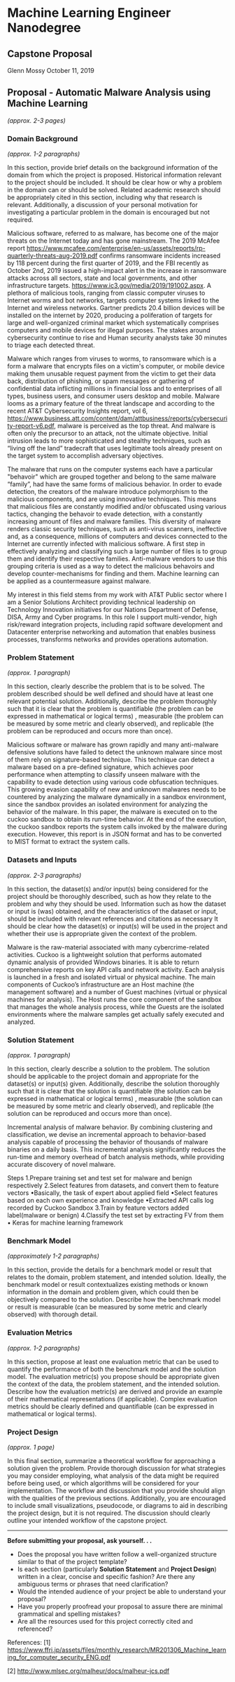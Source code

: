 # Machine Learning Engineer Nanodegree
## Capstone Proposal
Glenn Mossy 
October 11, 2019

## Proposal - Automatic Malware Analysis using Machine Learning 
_(approx. 2-3 pages)_

### Domain Background
_(approx. 1-2 paragraphs)_

In this section, provide brief details on the background information of the domain from which the project is proposed. Historical information relevant to the project should be included. It should be clear how or why a problem in the domain can or should be solved. Related academic research should be appropriately cited in this section, including why that research is relevant. Additionally, a discussion of your personal motivation for investigating a particular problem in the domain is encouraged but not required.

Malicious software, referred to as malware, has become one of the major threats on the Internet today and has gone mainstream. The 2019 McAfee report https://www.mcafee.com/enterprise/en-us/assets/reports/rp-quarterly-threats-aug-2019.pdf confirms ransomware incidents increased by 118 percent during the first quarter of 2019, and the FBI recently as October 2nd, 2019 issued a high-impact alert in the increase in ransomware attacks across all sectors, state and local governments, and other infrastructure targets. https://www.ic3.gov/media/2019/191002.aspx. A plethora of malicious tools, ranging from classic computer viruses to Internet worms and bot networks, targets computer systems linked to the Internet and wireless networks. Gartner predicts 20.4 billion devices will be installed on the internet by 2020, producing a poliferation of targets for large and well-organized criminal market which systematically comprises computers and mobile devices for illegal purposes. The stakes around cybersecurity continue to rise and Human security analysts take 30 minutes to triage each detected threat. 

Malware which ranges from viruses to worms, to ransomware which is a form a malware that encrypts files on a victim's computer, or mobile device making them unusable request payment from the victim to get their data back, distribution of phishing, or spam messages or gathering of confidential data inflicting millions in financial loss and to enterprises of all types, business users, and consumer users desktop and mobile.  Malware looms as a primary feature of the threat landscape and according to the recent AT&T Cybersecurity Insights report, vol 6,  https://www.business.att.com/content/dam/attbusiness/reports/cybersecurity-report-v6.pdf, malware is perceived as the top threat. And malware is often only the precursor to an attack, not the ultimate objective. Initial intrusion leads to more sophisticated and stealthy techniques, such as “living off the land” tradecraft that uses legitimate tools already present on the target system to accomplish adversary objectives. 

The malware that runs on the computer systems each have a particular "behavoir" which are grouped together and  belong to the same malware “family”, had have the same forms of malicious behavior.  In order to evade detection, the creators of the malware introduce polymorphism to the malicious components, and are using innovative techniques. This means that malicious files are constantly modified and/or obfuscated using various tactics, changing the behavoir to evade detection, with a constantly increasing amount of files and malware families.  This diversity of malware renders classic security techniques, such as anti-virus scanners, ineffective and, as a consequence, millions of computers and devices connected to the Internet are currently infected with malicious software. 
A first step in effectively analyzing and classifying such a large number of files is to group them and identify their respective families.  Anti-malware vendors to use this grouping criteria is used as a way to detect the malicious behavoirs and develop counter-mechanisms for finding and them.  Machine learning can be applied as a countermeasure against malware.

My interest in this field stems from my work with AT&T Public sector where I am a Senior Solutions Architect providing technical leadership on Technology Innovation initiatives for our Nations Department of Defense, DISA, Army and Cyber programs.  In this role I support multi-vendor, high risk/reward integration projects, including rapid software development and Datacenter enterprise networking and automation that enables business processes, transforms networks and provides operations automation.

### Problem Statement
_(approx. 1 paragraph)_

In this section, clearly describe the problem that is to be solved. The problem described should be well defined and should have at least one relevant potential solution. Additionally, describe the problem thoroughly such that it is clear that the problem is quantifiable (the problem can be expressed in mathematical or logical terms) , measurable (the problem can be measured by some metric and clearly observed), and replicable (the problem can be reproduced and occurs more than once).

Malicious software or malware has grown rapidly and many anti-malware defensive solutions have failed to detect the unknown malware since most of them rely on signature-based technique. This technique can detect a malware based on a pre-defined signature, which achieves poor performance when attempting to classify unseen malware with the capability to evade detection using various code obfuscation techniques. This growing evasion capability of new and unknown malwares needs to be countered by analyzing the malware dynamically in a sandbox environment, since the sandbox provides an isolated environment for analyzing the behavior of the malware. In this paper, the malware is executed on to the cuckoo sandbox to obtain its run-time behavior. At the end of the execution, the cuckoo sandbox reports the system calls invoked by the malware during execution. However, this report is in JSON format and has to be converted to MIST format to extract the system calls. 

### Datasets and Inputs
_(approx. 2-3 paragraphs)_

In this section, the dataset(s) and/or input(s) being considered for the project should be thoroughly described, such as how they relate to the problem and why they should be used. Information such as how the dataset or input is (was) obtained, and the characteristics of the dataset or input, should be included with relevant references and citations as necessary It should be clear how the dataset(s) or input(s) will be used in the project and whether their use is appropriate given the context of the problem.

Malware is the raw-material associated with many cybercrime-related activities. Cuckoo is a lightweight solution that performs automated dynamic analysis of provided Windows binaries. It is able to return comprehensive reports on key API calls and network activity.
Each analysis is launched in a fresh and isolated virtual or physical machine. The main components of Cuckoo’s infrastructure are an Host machine (the management software) and a number of Guest machines (virtual or physical machines for analysis).
The Host runs the core component of the sandbox that manages the whole analysis process, while the Guests are the isolated environments where the malware samples get actually safely executed and analyzed.


### Solution Statement
_(approx. 1 paragraph)_

In this section, clearly describe a solution to the problem. The solution should be applicable to the project domain and appropriate for the dataset(s) or input(s) given. Additionally, describe the solution thoroughly such that it is clear that the solution is quantifiable (the solution can be expressed in mathematical or logical terms) , measurable (the solution can be measured by some metric and clearly observed), and replicable (the solution can be reproduced and occurs more than once).

Incremental analysis of malware behavior. By combining clustering and classification,
we devise an incremental approach to behavior-based analysis capable of processing
the behavior of thousands of malware binaries on a daily basis. This incremental
analysis significantly reduces the run-time and memory overhead of batch analysis
methods, while providing accurate discovery of novel malware.


Steps
1.Prepare training set and test set for malware and benign respectively
2.Select features from datasets, and convert them to feature vectors
  •Basically, the task of expert about applied field
  •Select features based on each own experience and knowledge
  •Extracted API calls log recorded by Cuckoo Sandbox
3.Train by feature vectors added label(malware or benign)
4.Classify the test set by extracting FV from them
  • Keras for machine learning framework


### Benchmark Model
_(approximately 1-2 paragraphs)_

In this section, provide the details for a benchmark model or result that relates to the domain, problem statement, and intended solution. Ideally, the benchmark model or result contextualizes existing methods or known information in the domain and problem given, which could then be objectively compared to the solution. Describe how the benchmark model or result is measurable (can be measured by some metric and clearly observed) with thorough detail.

### Evaluation Metrics
_(approx. 1-2 paragraphs)_

In this section, propose at least one evaluation metric that can be used to quantify the performance of both the benchmark model and the solution model. The evaluation metric(s) you propose should be appropriate given the context of the data, the problem statement, and the intended solution. Describe how the evaluation metric(s) are derived and provide an example of their mathematical representations (if applicable). Complex evaluation metrics should be clearly defined and quantifiable (can be expressed in mathematical or logical terms).

### Project Design
_(approx. 1 page)_

In this final section, summarize a theoretical workflow for approaching a solution given the problem. Provide thorough discussion for what strategies you may consider employing, what analysis of the data might be required before being used, or which algorithms will be considered for your implementation. The workflow and discussion that you provide should align with the qualities of the previous sections. Additionally, you are encouraged to include small visualizations, pseudocode, or diagrams to aid in describing the project design, but it is not required. The discussion should clearly outline your intended workflow of the capstone project.

-----------

**Before submitting your proposal, ask yourself. . .**

- Does the proposal you have written follow a well-organized structure similar to that of the project template?
- Is each section (particularly **Solution Statement** and **Project Design**) written in a clear, concise and specific fashion? Are there any ambiguous terms or phrases that need clarification?
- Would the intended audience of your project be able to understand your proposal?
- Have you properly proofread your proposal to assure there are minimal grammatical and
spelling mistakes?
- Are all the resources used for this project correctly cited and referenced?

References:
[1]
https://www.ffri.jp/assets/files/monthly_research/MR201306_Machine_learning_for_computer_security_ENG.pdf

[2]
http://www.mlsec.org/malheur/docs/malheur-jcs.pdf


